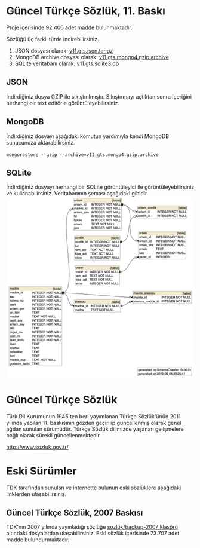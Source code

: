 # Güncel Türkçe Sözlük, 11. Baskı
Proje içerisinde 92.406 adet madde bulunmaktadır.

Sözlüğü üç farklı türde indirebilirsiniz.
1. JSON dosyası olarak: [v11.gts.json.tar.gz](v11.gts.json.tar.gz)
2. MongoDB archive dosyası olarak: [v11.gts.mongo4.gzip.archive](v11.gts.mongo4.gzip.archive)
3. SQLite veritabanı olarak: [v11.gts.sqlite3.db](v11.gts.sqlite3.db)

## JSON
İndirdiğiniz dosya GZIP ile sıkıştırılmıştır. Sıkıştırmayı açtıktan sonra içeriğini herhangi bir text editörle görüntüleyebilirsiniz.

## MongoDB
İndirdiğiniz dosyayı aşağıdaki komutun yardımıyla kendi MongoDB sunucunuza aktarabilirsiniz.

`mongorestore --gzip --archive=v11.gts.mongo4.gzip.archive`

## SQLite
İndirdiğiniz dosyayı herhangi bir SQLite görüntüleyici ile görüntüleyebilirsiniz ve kullanabilirsiniz. Veritabanının şeması aşağıdaki gibidir.
![alt text](v11.schema.png "SQLite Schema")

# Güncel Türkçe Sözlük
Türk Dil Kurumunun 1945'ten beri yayımlanan Türkçe Sözlük'ünün 2011 yılında yapılan 11. baskısının gözden geçirilip güncellenmiş olarak genel ağdan sunulan sürümüdür. Türkçe Sözlük dilimizde yaşanan gelişmelere bağlı olarak sürekli güncellenmektedir.

http://www.sozluk.gov.tr/

# Eski Sürümler
TDK tarafından sunulan ve internette bulunun eski sözlüklere aşağıdaki linklerden ulaşabilirsiniz.

## Güncel Türkçe Sözlük, 2007 Baskısı
TDK'nın 2007 yılında yayınladığı sözlüğe [sozlük/backup-2007 klasörü](../backup-2007) altındaki dosyalardan ulaşabilirsiniz. Eski sözlük içerisinde 73.707 adet madde bulundurmaktadır.

